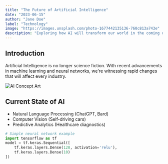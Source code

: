 ```yaml
---
title: "The Future of Artificial Intelligence"
date: "2023-06-15"
author: "Jane Doe"
label: "Technology"
image: "https://images.unsplash.com/photo-1677442135136-760c813a743e"
description: "Exploring how AI will transform our world in the coming decades"
---
```


## Introduction

Artificial Intelligence is no longer science fiction. With recent advancements in machine learning and neural networks, we're witnessing rapid changes that will affect every industry.

![AI Concept Art](https://images.unsplash.com/photo-1677442135136-760c813a743e)

## Current State of AI

- Natural Language Processing (ChatGPT, Bard)
- Computer Vision (Self-driving cars)
- Predictive Analytics (Healthcare diagnostics)

```python
# Simple neural network example
import tensorflow as tf
model = tf.keras.Sequential([
    tf.keras.layers.Dense(128, activation='relu'),
    tf.keras.layers.Dense(10)
])
